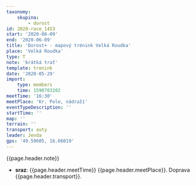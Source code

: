 ```yaml
---
taxonomy:
    skupina:
        - dorost
id: 2020-race_1453
start: '2020-06-09'
end: '2020-06-09'
title: 'Dorost+ - mapový trénink Velká Roudka'
place: 'Velká Roudka'
type: T
note: 'krátká trať'
template: trenink
date: '2020-05-29'
import:
    type: members
    time: 1590703202
meetTime: '16:30'
meetPlace: 'Kr. Pole, nádraží'
eventTypeDescription: ''
startTime: ''
map: ''
terrain: ''
transport: auty
leader: Jenda
gps: '49.59605, 16.66019'
---
```

{{page.header.note}}
* **sraz**: {{page.header.meetTime}} {{page.header.meetPlace}}. Doprava {{page.header.transport}}.
